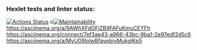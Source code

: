 ### Hexlet tests and linter status:
[![Actions Status](https://github.com/pancenco/frontend-project-44/workflows/hexlet-check/badge.svg)](https://github.com/pancenco/frontend-project-44/actions)
o[![Maintainability](https://api.codeclimate.com/v1/badges/6ad85fc30b5e1057df84/maintainability)](https://codeclimate.com/github/pancenco/frontend-project-44/maintainability)
https://asciinema.org/a/9AWhXFdGFjZB9FAFuKmuCEYFh
https://asciinema.org/connect/7ef3ae43-a966-43bc-9ba1-2e97edf2d5c6
https://asciinema.org/a/MyU09lolwBfaypbiyMukglKp5
